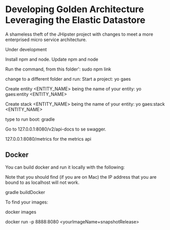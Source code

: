 # Developing Golden Architecture Leveraging the Elastic Datastore

A shameless theft of the JHipster project with changes to meet a more enterprised micro service architecture.

Under development

Install npm and node.
Update npm and node

Run the command, from this folder':
sudo npm link

change to a different folder and run:
Start a project:
yo gaes

Create entity <ENTITY_NAME> being the name of your entity:
yo gaes:entity <ENTITY_NAME>

Create stack  <ENTITY_NAME> being the name of your entity:
yo gaes:stack <ENTITY_NAME>

type to run boot:
gradle

Go to 127.0.0.1:8080/v2/api-docs to se swagger.

127.0.0.1:8080/metrics for the metrics api

## Docker
You can build docker and run it locally with the following:

Note that you should find (if you are on Mac) the IP address that you are bound to as localhost will not work.

gradle buildDocker

To find your images:

docker images 

docker run -p 8888:8080 <yourImageName+snapshotRelease>

